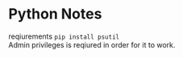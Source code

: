 # Python  Notes

reqiurements `pip install psutil`<br>
Admin privileges is reqiured in order for it to work.
